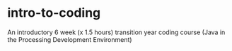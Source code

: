 # intro-to-coding
An introductory 6 week (x 1.5 hours) transition year coding course (Java in the Processing Development Environment)
